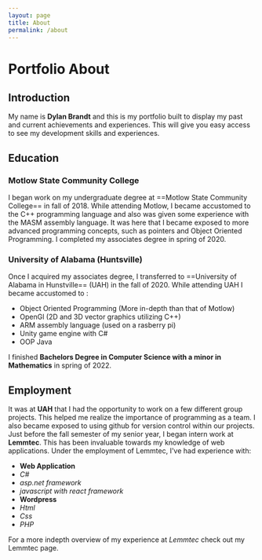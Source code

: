 ```yaml
---
layout: page
title: About
permalink: /about
---
```


# Portfolio About

## Introduction

My name is **Dylan Brandt** and this is my portfolio built to display my past and current achievements and experiences. This will give you easy access to see my development skills and experiences. 

## Education 

### Motlow State Community College
I began work on my undergraduate degree at ==Motlow State Community College== in fall of 2018. While attending Motlow, I became accustomed to the C++ programming language and also was given some experience with the MASM assembly language. It was here that I became exposed to more advanced programming concepts, such as pointers and Object Oriented Programming. I completed my associates degree in spring of 2020. 

### University of Alabama (Huntsville)
Once I acquired my associates degree, I transferred to ==University of Alabama in Hunstville== (UAH) in the fall of 2020. While attending UAH I became accustomed to : 

- Object Oriented Programming (More in-depth than that of Motlow)
- OpenGl (2D and 3D vector graphics utilizing C++)
- ARM assembly language (used on a rasberry pi)
- Unity game engine with C#
- OOP Java 

I finished **Bachelors Degree in Computer Science with a minor in Mathematics** in spring of 2022.

## Employment

It was at **UAH** that I had the opportunity to work on a few different group projects. This helped me realize the importance of programming as a team. I also became exposed to using github for version control within our projects. Just before the fall semester of my senior year, I began intern work at **Lemmtec**. This has been invaluable towards my knowledge of web applications. Under the employment of Lemmtec, I've had experience with: 
- **Web Application** 
- *C#*
- *asp.net framework* 
- *javascript with react framework* 
- **Wordpress** 
- *Html*
- *Css* 
- *PHP* 

For a more indepth overview of my experience at *Lemmtec* check out my Lemmtec page. 




